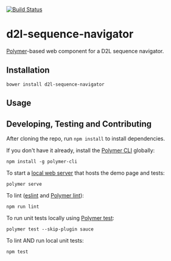 [![Build Status](https://travis-ci.com/BrightspaceHypermediaComponents/d2l-sequence-navigator.svg?token=s5DqGXfBESukCURszFfU&branch=master)](https://travis-ci.com/BrightspaceHypermediaComponents/d2l-sequence-navigator)

# d2l-sequence-navigator

[Polymer](https://www.polymer-project.org)-based web component for a D2L sequence navigator.


## Installation

```shell
bower install d2l-sequence-navigator
```

## Usage

## Developing, Testing and Contributing

After cloning the repo, run `npm install` to install dependencies.

If you don't have it already, install the [Polymer CLI](https://www.polymer-project.org/2.0/docs/tools/polymer-cli) globally:

```shell
npm install -g polymer-cli
```

To start a [local web server](https://www.polymer-project.org/2.0/docs/tools/polymer-cli-commands#serve) that hosts the demo page and tests:

```shell
polymer serve
```

To lint ([eslint](http://eslint.org/) and [Polymer lint](https://www.polymer-project.org/2.0/docs/tools/polymer-cli-commands#lint)):

```shell
npm run lint
```

To run unit tests locally using [Polymer test](https://www.polymer-project.org/2.0/docs/tools/polymer-cli-commands#tests):

```shell
polymer test --skip-plugin sauce
```

To lint AND run local unit tests:

```shell
npm test
```
